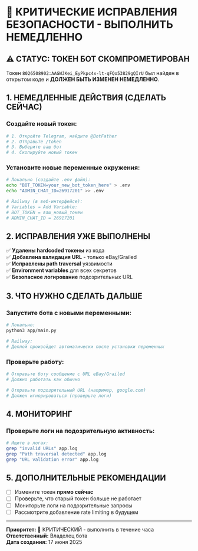 # 🚨 КРИТИЧЕСКИЕ ИСПРАВЛЕНИЯ БЕЗОПАСНОСТИ - ВЫПОЛНИТЬ НЕМЕДЛЕННО

## ⚠️ СТАТУС: ТОКЕН БОТ СКОМПРОМЕТИРОВАН

Токен `8026508902:AAGWJKei_EyPkpc4x-lt-qFQo53829gQIrU` был найден в открытом коде и **ДОЛЖЕН БЫТЬ ИЗМЕНЕН НЕМЕДЛЕННО**.

## 1. НЕМЕДЛЕННЫЕ ДЕЙСТВИЯ (СДЕЛАТЬ СЕЙЧАС)

### Создайте новый токен:
```bash
# 1. Откройте Telegram, найдите @BotFather
# 2. Отправьте /token
# 3. Выберите ваш бот
# 4. Скопируйте новый токен
```

### Установите новые переменные окружения:
```bash
# Локально (создайте .env файл):
echo "BOT_TOKEN=your_new_bot_token_here" > .env
echo "ADMIN_CHAT_ID=26917201" >> .env

# Railway (в веб-интерфейсе):
# Variables → Add Variable:
# BOT_TOKEN = ваш_новый_токен
# ADMIN_CHAT_ID = 26917201
```

## 2. ИСПРАВЛЕНИЯ УЖЕ ВЫПОЛНЕНЫ

✅ **Удалены hardcoded токены** из кода  
✅ **Добавлена валидация URL** - только eBay/Grailed  
✅ **Исправлены path traversal** уязвимости  
✅ **Environment variables** для всех секретов  
✅ **Безопасное логирование** подозрительных URL  

## 3. ЧТО НУЖНО СДЕЛАТЬ ДАЛЬШЕ

### Запустите бота с новыми переменными:
```bash
# Локально:
python3 app/main.py

# Railway:
# Деплой произойдет автоматически после установки переменных
```

### Проверьте работу:
```bash
# Отправьте боту сообщение с URL eBay/Grailed
# Должно работать как обычно

# Отправьте подозрительный URL (например, google.com)
# Должен игнорироваться (проверьте логи)
```

## 4. МОНИТОРИНГ

### Проверьте логи на подозрительную активность:
```bash
# Ищите в логах:
grep "invalid URLs" app.log
grep "Path traversal detected" app.log
grep "URL validation error" app.log
```

## 5. ДОПОЛНИТЕЛЬНЫЕ РЕКОМЕНДАЦИИ

- [ ] Измените токен **прямо сейчас**
- [ ] Проверьте, что старый токен больше не работает
- [ ] Мониторьте логи на подозрительные запросы
- [ ] Рассмотрите добавление rate limiting в будущем

---

**Приоритет:** 🔴 КРИТИЧЕСКИЙ - выполнить в течение часа  
**Ответственный:** Владелец бота  
**Дата создания:** 17 июня 2025